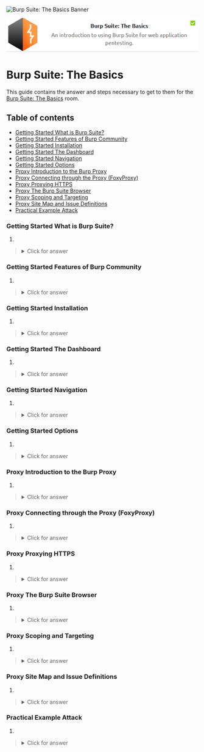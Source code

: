 ![Burp Suite: The Basics Banner](https://assets.tryhackme.com/room-banners/burpsuite.svg)

<p align="center">
   <img src="https://github.com/Kevinovitz/TryHackMe_Writeups/blob/main/burpsuitebasics/Burp_Suite_The_Basics_Cover.png" alt="Burp Suite: The Basics Logo">
</p>

# Burp Suite: The Basics

This guide contains the answer and steps necessary to get to them for the [Burp Suite: The Basics](https://tryhackme.com/room/burpsuitebasics) room.

## Table of contents

- [Getting Started What is Burp Suite?](#getting-started-what-is-burp-suite)
- [Getting Started Features of Burp Community](#getting-started-features-of-burp-community)
- [Getting Started Installation](#getting-started-installation)
- [Getting Started The Dashboard](#getting-started-the-dashboard)
- [Getting Started Navigation](#getting-started-navigation)
- [Getting Started Options](#getting-started-options)
- [Proxy Introduction to the Burp Proxy](#proxy-introduction-to-the-burp-proxy)
- [Proxy Connecting through the Proxy (FoxyProxy)](#proxy-connecting-through-the-proxy-(foxyproxy))
- [Proxy Proxying HTTPS](#proxy-proxying-https)
- [Proxy The Burp Suite Browser](#proxy-the-burp-suite-browser)
- [Proxy Scoping and Targeting](#proxy-scoping-and-targeting)
- [Proxy Site Map and Issue Definitions](#proxy-site-map-and-issue-definitions)
- [Practical Example Attack ](#practical-example-attack)

### Getting Started What is Burp Suite?



1. 

   

   ><details><summary>Click for answer</summary></details>

### Getting Started Features of Burp Community



1. 

   

   ><details><summary>Click for answer</summary></details>

### Getting Started Installation



1. 

   

   ><details><summary>Click for answer</summary></details>

### Getting Started The Dashboard



1. 

   

   ><details><summary>Click for answer</summary></details>

### Getting Started Navigation



1. 

   

   ><details><summary>Click for answer</summary></details>

### Getting Started Options



1. 

   

   ><details><summary>Click for answer</summary></details>

### Proxy Introduction to the Burp Proxy



1. 

   

   ><details><summary>Click for answer</summary></details>

### Proxy Connecting through the Proxy (FoxyProxy)



1. 

   

   ><details><summary>Click for answer</summary></details>

### Proxy Proxying HTTPS



1. 

   

   ><details><summary>Click for answer</summary></details>

### Proxy The Burp Suite Browser



1. 

   

   ><details><summary>Click for answer</summary></details>

### Proxy Scoping and Targeting



1. 

   

   ><details><summary>Click for answer</summary></details>

### Proxy Site Map and Issue Definitions



1. 

   

   ><details><summary>Click for answer</summary></details>

### Practical Example Attack 


1. 

   

   ><details><summary>Click for answer</summary></details>
